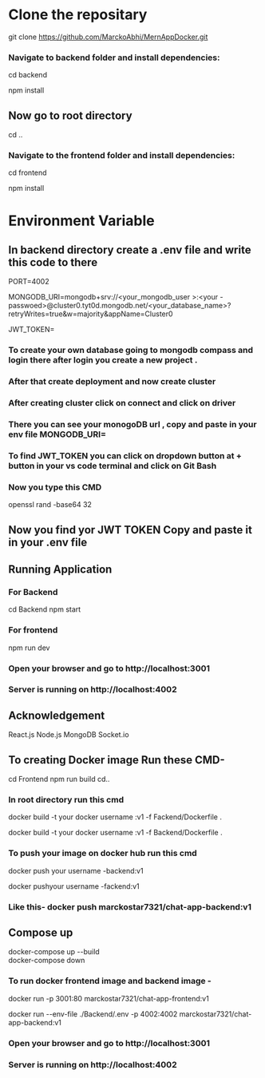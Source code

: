# Clone the repositary

git clone https://github.com/MarckoAbhi/MernAppDocker.git

### Navigate to backend folder and install dependencies:

cd backend

npm install

## Now go to root directory
cd ..

### Navigate to the frontend folder and install dependencies:

  cd frontend
  
  npm install

# Environment Variable 
## In backend directory create a .env file and write this code to there 

PORT=4002

MONGODB_URI=mongodb+srv://<your_mongodb_user >:<your -passwoed>@cluster0.tyt0d.mongodb.net/<your_database_name>?retryWrites=true&w=majority&appName=Cluster0

JWT_TOKEN=

### To create your own database going to mongodb compass and login there after login you create a new project .
### After that create deployment and now create cluster 
### After creating cluster click on connect and click on driver 
### There you can see your monogoDB url , copy and paste in your env file MONGODB_URI= 

### To find JWT_TOKEN you can click on dropdown button at + button in your vs code terminal and click on Git Bash
### Now you type this CMD

openssl rand -base64 32 

## Now you find yor JWT TOKEN Copy and paste it in your .env file

## Running Application 
### For Backend

cd Backend
npm start

### For frontend

npm run dev

### Open your browser and go to http://localhost:3001
### Server is running on http://localhost:4002

## Acknowledgement
React.js
Node.js
MongoDB
Socket.io

## To creating Docker image Run these CMD- 
cd Frontend
npm run build
cd.. 

### In root directory run this cmd 
docker build -t your docker username :v1 -f Fackend/Dockerfile . 

docker build -t your docker username :v1 -f Backend/Dockerfile .

### To push your image on docker hub run this cmd
docker push your username -backend:v1 

docker pushyour username -fackend:v1

### Like this- docker push marckostar7321/chat-app-backend:v1 
## Compose up 
docker-compose up --build   
docker-compose down

### To run docker frontend image and backend image -

docker run -p 3001:80 marckostar7321/chat-app-frontend:v1

docker run --env-file ./Backend/.env -p 4002:4002 marckostar7321/chat-app-backend:v1

### Open your browser and go to http://localhost:3001
### Server is running on http://localhost:4002

